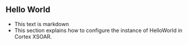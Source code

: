 ## Hello World
- This text is markdown
- This section explains how to configure the instance of HelloWorld in Cortex XSOAR.
